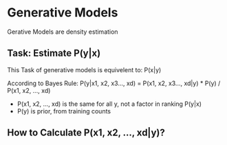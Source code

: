 # Generative Models

Gerative Models are density estimation

## Task: Estimate P(y|x)

This Task of generative models is equivelent to: P(x|y)


According to Bayes Rule: P(y|x1, x2, x3..., xd) = P(x1, x2, x3..., xd|y) * P(y) / P(x1, x2, ..., xd)
* P(x1, x2, ..., xd) is the same for all y, not a factor in ranking P(y|x)
* P(y) is prior, from training counts

## How to Calculate P(x1, x2, ..., xd|y)?

